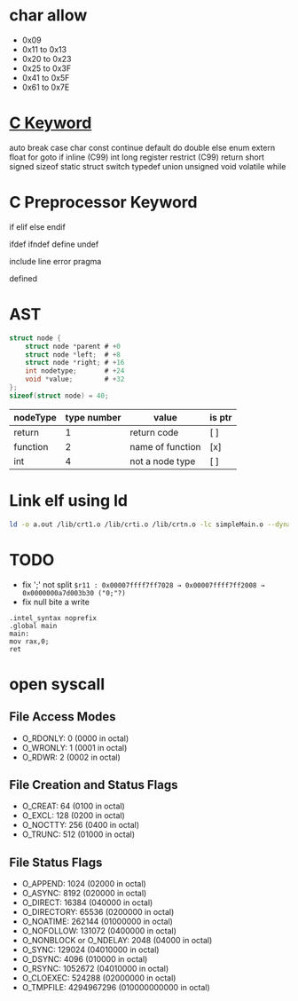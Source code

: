 # char allow

- 0x09
- 0x11 to 0x13
- 0x20 to 0x23
- 0x25 to 0x3F
- 0x41 to 0x5F
- 0x61 to 0x7E

# [C Keyword](https://en.cppreference.com/w/c/keyword)

auto
break
case
char
const
continue
default
do
double
else
enum
extern
float
for
goto
if
inline (C99)
int
long
register
restrict (C99)
return
short
signed
sizeof
static
struct
switch
typedef
union
unsigned
void
volatile
while

# C Preprocessor Keyword

if
elif
else
endif

ifdef
ifndef
define
undef

include
line
error
pragma

defined

# AST

```c
struct node {
    struct node *parent # +0
    struct node *left;  # +8
    struct node *right; # +16
    int nodetype;       # +24
    void *value;        # +32
};
sizeof(struct node) = 40;
```

| nodeType | type number | value            | is ptr |
| -------- | ----------- | ---------------- | ------ |
| return   | 1           | return code      | [ ]    |
| function | 2           | name of function | [x]    |
| int      | 4           | not a node type  | [ ]    |

# Link elf using ld

```sh
ld -o a.out /lib/crt1.o /lib/crti.o /lib/crtn.o -lc simpleMain.o --dynamic-linker /lib64/ld-linux-x86-64.so.2
```

# TODO

- fix ';' not split
  `$r11 : 0x00007ffff7ff7028 → 0x00007ffff7ff2008 → 0x0000000a7d003b30 ("0;"?)`
- fix null bite a write

```
.intel_syntax noprefix
 .global  main
 main: 
 mov  rax , 0;
 ret 
 
```

# open syscall

## File Access Modes

- O_RDONLY: 0 (0000 in octal)
- O_WRONLY: 1 (0001 in octal)
- O_RDWR: 2 (0002 in octal)

## File Creation and Status Flags

- O_CREAT: 64 (0100 in octal)
- O_EXCL: 128 (0200 in octal)
- O_NOCTTY: 256 (0400 in octal)
- O_TRUNC: 512 (01000 in octal)

## File Status Flags

- O_APPEND: 1024 (02000 in octal)
- O_ASYNC: 8192 (020000 in octal)
- O_DIRECT: 16384 (040000 in octal)
- O_DIRECTORY: 65536 (0200000 in octal)
- O_NOATIME: 262144 (01000000 in octal)
- O_NOFOLLOW: 131072 (0400000 in octal)
- O_NONBLOCK or O_NDELAY: 2048 (04000 in octal)
- O_SYNC: 129024 (04010000 in octal)
- O_DSYNC: 4096 (010000 in octal)
- O_RSYNC: 1052672 (04010000 in octal)
- O_CLOEXEC: 524288 (02000000 in octal)
- O_TMPFILE: 4294967296 (010000000000 in octal)
